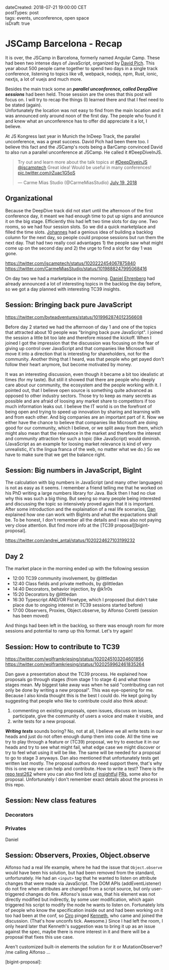 dateCreated: 2018-07-21 19:00:00 CET  
postTypes: post  
tags: events, unconference, open space  
isDraft: true  

# JSCamp Barcelona - Recap

It is over, the JSCamp in Barcelona, formerly named Angular Camp. These had been two intense days of JavaScript, organized
by [David Pich][david-pich]. This year about 500 people came together to spend two days in a single 
track conference, listening to topics like v8, webpack, nodejs, npm, Rust, ionic, nextjs, a lot of vuejs and much more.

Besides the main track some an ***parallel unconference, called DeepDive sessions*** had been held. 
Those session are the ones that this post will focus on. I will try to recap the things (I) 
learned there and that I feel need to be stated (again).  
Unfortunately the location was not easy to
find from the main location and it was announced only around noon of the first day. The 
people who found it and knew what an unconference has to offer did appreciate it a lot, I believe.

At JS Kongress last year in Munich the InDeep Track, the parallel unconference, was a great success.
David Pich had been there too. I believe this fact and the JSCamp's roots being a BarCamp convinced 
David to also run a parallel unconference at JSCamp. He called it #DeepDiveInJS.

<blockquote class="twitter-tweet" data-partner="tweetdeck"><p lang="en" dir="ltr">Try out and learn more about the talk topics at <a href="https://twitter.com/hashtag/DeepDiveinJS?src=hash&amp;ref_src=twsrc%5Etfw">#DeepDiveinJS</a>  <a href="https://twitter.com/jscamptech?ref_src=twsrc%5Etfw">@jscamptech</a> Great idea! Would be useful in many conferences! <a href="https://t.co/rZuac1G5oS">pic.twitter.com/rZuac1G5oS</a></p>&mdash; Carme Mias Studio (@CarmeMiasStudio) <a href="https://twitter.com/CarmeMiasStudio/status/1019888247995068416?ref_src=twsrc%5Etfw">July 19, 2018</a></blockquote>

## Organizational

Because the DeepDive track did not start until the afternoon of the first conference day, it meant we had enough
time to put up signs and announce it on the big stage. Efficiently this had left two time slots for day one.
Two rooms, so we had four session slots. So we did a quick marketplace and filled the time slots.
[Johannes][jowe] had a genious idea of building a backlog column for the next day, so people could propose
sessions but run them the next day. That had two really cool advantages 1) the people saw what might
come up on the second day and 2) the urge to find a slot for day 1 was gone.

https://twitter.com/jscamptech/status/1020222454067875840
https://twitter.com/CarmeMiasStudio/status/1019888247995068416

On day two we had a marketplace in the morning. [Daniel Ehrenberg][littledan] had already announced a lot of interesting
topics in the backlog the day before, so we got a day planned with interesting TC39 insights.

## Session: Bringing back pure JavaScript

https://twitter.com/byteadventures/status/1019962874012356608

Before day 2 started we had the afternoon of day 1 and one of the topics that attracted about 10 people was
"bringing back pure JavaScript". I joined the session a little bit too late and therefore missed the kickoff.
When I joined I got the impression that the discussion was focusing on the fear of giving up control over
JavaScript and that companies like Microsoft will move it into a direction that is interesting for shareholders,
not for the community. Another thing that I heard, was that people who get payed don't follow their heart anymore,
but become motivated by money.

It was an interesting discussion, even though it became a bit too idealistic at times (for my taste). But still
it showed that there are people who deeply care about our community, the ecosystem and the people working with it.
I pointed out, that I believe open source is something quite advanced as opposed to other industry sectors.
Those try to keep as many secrets as possible and are afraid of loosing any market share to competitors if 
too much information leaks out. I believe the IT world is on the forefront of being open and trying to speed
up innovation by sharing and learning with and from each other. And big companies are an important part of it.
Now we either have the chance to believe that companies like Microsoft are doing good for our community, which 
I believe, or we split away from them, which might also mean that the relevance in the market and therefore
the interest and community attraction for such a topic (like JavaScript) would diminish.
(JavaScript as an example for loosing market relevance is kind of very unrealistic, it's the lingua franca of the web, 
no matter what we do.) 
So we have to make sure that we get the balance right.

## Session: Big numbers in JavaScript, BigInt 

The calculation with big numbers in JavaScript (and many other languages) is not as easy as it seems.
I remember a friend telling me that he worked on his PhD writing a large numbers library for Java. 
Back then I had no clue why this was such a big thing. But seeing so many people being interested and
discussing the topic so intensively proved again that it is important.
After some introduction and the explaination of a real life scenarios, [Dan][littledan] explained
how one can work with BigInts and what the expactations shall be. To be honest, I don't remember
all the details and I was also not paying very close attention. But find more info at the [TC39 proposal][bigint-proposal].

https://twitter.com/andrei_antal/status/1020224627103199232

## Day 2

The market place in the morning ended up with the following session

* 12:00 TC39 community involvement, by @littledan
* 12:40 Class fields and private methods, by @littledan
* 14:40 Decorators, behavior injection, by @k1r0s
* 15:20 Decorators by @littledan
* 16:30 Typescript AND/OR Flowtype, which I proposed (but didn't take place due to ongoing interest in TC39 sessions started before)
* 17:00 Observers, Proxies, Object.observe, by Alfonso Coretti (session has been moved)

And things had been left in the backlog, so there was enough room for more sessions and potential to 
ramp up this format. Let's try again!

## Session: How to contribute to TC39

https://twitter.com/wolframkriesing/status/1020245103204601856
https://twitter.com/wolframkriesing/status/1020259962461835264

Dan gave a presentation about the TC39 process. He explained how proposals go through stages (from stage 1 to stage 4)
and what those stages mean. My biggest take away was when he said "contributing can not only be done by writing a new proposal".
This was eye-opening for me. Because I also kinda thought this is the best I could do. He kept going by suggesting
that people who like to contribute could also think about:
1) commenting on existing proposals, open issues, discuss on issues, participate, give the community of users a voice
   and make it visible, and
1) write tests for a new proposal.

***Writing tests*** sounds boring? No, not at all, I believe we all write tests in our heads and just do not often enough
dump them into code. All the time we try to play through a feature or (TC39) proposal, we try to exectue it in our
heads and try to see what might fail, what edge case we might discover or try to feel what using it will be like.
The same will be needed for a proposal to go to stage 3 anyways. Dan also mentioned that unfortunately tests get written
last mostly. The proposal authors do need support there, that's why this is one way we can help and contribute.
How to write a test? There is the [repo test262][test262] where you can also find lots [of][pr1] [insightful][pr2] [PRs][pr3], 
some also for proposal. Unfortunately I don't remember exact details about the process in this repo.

[test262]: https://github.com/tc39/test262
[pr1]: https://github.com/tc39/test262/pull/1590
[pr2]: https://github.com/tc39/test262/pulls?utf8=%E2%9C%93&q=is%3Apr+is%3Aclosed+label%3Awaiting-author+
[pr3]: https://github.com/tc39/test262/pull/888

## Session: New class features

### Decorators

### Privates

Daniel 

## Session: Observers, Proxies, Object.observe

Alfonso had a real life example, where he had the issue that `Object.observe` would have been his solution, but
had been removed from the standard, unfortunately. He had an `<input>` tag that he wanted to listen on 
attribute changes that were made via JavaScript. The DOM APIs (addEventListener) do not fire when attributes
are changed from a script source, but only user-triggered changes do fire. Alfonso's issue was, that his
element was not directly modified but indirectly, by some user modification, which again triggered his script
to modify the node he wants to listen on.
Fortunately lots of people who know the specification inside out and had been working on it too had been 
at the conf, so [Ciro] pinged [Kenneth], who came and joined the discussion. (That's how unconfs tick.
Awesome.) Since I had left the room, I only heard later that Kenneth's suggestion was to bring it up as an issue
against the spec, maybe there is more interest in it and there will be a proposal that fixes this use case.

Aren't customized built-in elements the solution for it or MutationObserver? /me calling Alfonso ...

[Ciro]: https://twitter.com/k1r0s
[Kenneth]: https://twitter.com/kennethrohde

[david-pich]: https://twitter.com/davidpich
[jowe]: https://twitter.com/jowe
[littledan]: https://twitter.com/littledan
[bigint-proposal]: 
